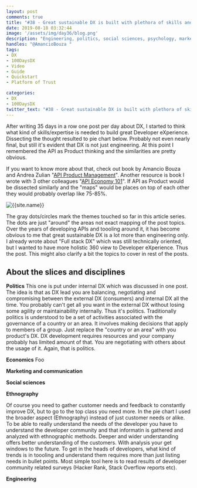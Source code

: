 ```yaml
---
layout: post
comments: true
title: "#38 - Great sustainable DX is built with plethora of skills and disciplines"
date: 2019-08-18 03:32:44
image: '/assets/img/day36/blog.png'
description: "Engineering, politics, social sciences, psychology, marketing and sales"
handles: "@AmancioBouza " 
tags:
- DX 
- 100DaysDX
- Video
- Guide
- Quickstart
- Platform of Trust

categories:
- DX
- 100DaysDX
twitter_text: "#38 - Great sustainable DX is built with plethora of skills and disciplines"
---
```


After writing 35 days in a row one post per day about DX, I started to think what kind of skills/expertise is needed to build great Developer eXperience. Dissecting the thought resulted to pie chart below. Probably not even nearly final, but still it's evident that DX is not just engineering. At this point I remembered the API as Product thinking and the similarities are pretty obvious. 

If you want to know more about that, check out book by Amancio Bouza and Andrea Zulian "[API Product Management](https://leanpub.com/apiproductmanagement)". Another resource is book I wrote with 3 other colleagues "[API Economy 101](https://www.amazon.com/API-Economy-101-Jarkko-Moilanen/dp/9528008496)". If API as Product would be dissected similarly and the "maps" would be places on top of each other they would probably overlap like 75-85%. 

<img itemprop="image" src="/assets/img/day38/dx-disciplines-35.png" alt="{{site.name}}"/>

The  gray dots/circles mark the themes touched so far in this article series. The dots are just "around" the areas not exact mapping of the post topics. Over the years of developing APIs and toooling around it, it has become obvious to me that great sustainable DX is a lot more than engineering only. I already wrote about "Full stack DX" which was still technically oriented, but I wanted to have more holistic 360 view to Developer eXperience. Thus the post. This might also clarify a bit the topics to cover in rest of the posts. 

## About the slices and disciplines

**Politics** This one is put under internal DX which was discussed in one post. The idea is that as DX lead you are balancing, negotiating and compromising between the external DX (consumers) and internal DX all the time. You probably can't get all you want in the external DX without losing some agility or maintainability internally. Thus it's politics. Traditionally politics is understood to be a set of activities associated with the governance of a country or an area. It involves making decisions that apply to members of a group. Just replace the "country or an area" with you product's DX. DX development requires resources and your company probably has limited amount of that. You are negotiating with others about the usage of it. Again, that is politics. 

**Economics** Foo

**Marketing and communication**


**Social sciences**


**Ethnography** 

Of course you need to gather customer needs and feedback to constantly improve DX, but to go to the top class you need more. In the pie chart I used the broader aspect (Ethnography) instead of just customer needs or alike. To be able to really understand the needs of the developer you have to understand the developer community and that informatin is gathered and analyzed with ethnographic methods. Deeper and wider understanding offers better understanding of the customers. With analysis your get windows to the future. To get in the heads of developers, what kind of trends is in toooling and understand them requires more than just listing needs in bullet points. Most simple tool here is to read results of developer community related surveys (Hacker Rank, Stack Overflow reports etc).  

**Engineering**
